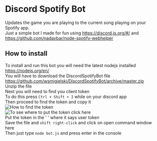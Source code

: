 # Discord Spotify Bot
Updates the game you are playing to the current song playing on your Spotify app.  
Just a simple bot I made for fun using https://discord.js.org/#/ and https://github.com/nadavbar/node-spotify-webhelper
## How to install
To install and run this bot you will need the latest nodejs installed https://nodejs.org/en/  
You will have to download the DiscordSpotifyBot file https://github.com/wsmigielski/DiscordSpotifyBot/archive/master.zip  
Unzip the file  
Next you will need to find you client token  
To do this press `Ctrl + Shift + I` while on your discord app  
Then proceed to find the token and copy it  
![How to find the token](https://cloud.githubusercontent.com/assets/9850907/23435366/401bf38e-fdff-11e6-872c-127119a2a3d1.png)  
![To see where to put the token click here](https://cloud.githubusercontent.com/assets/9850907/23435333/2cab26f8-fdff-11e6-91d1-c0eac5b1d25d.png)   
Put the token in the ' ' where it says user token  
Save the file and `shift right-click` and click on open command window here  
Then just type `node bot.js` and press enter in the console  
